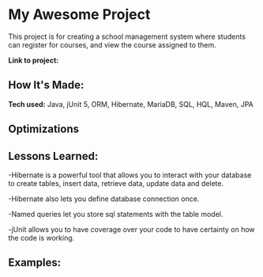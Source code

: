 # My Awesome Project
This project is for creating a school management system where students can register for courses, and view the course assigned to them.

**Link to project:**


## How It's Made:

**Tech used:** Java, jUnit 5, ORM, Hibernate, MariaDB, SQL, HQL, Maven, JPA 


## Optimizations


## Lessons Learned:

-Hibernate is a powerful tool that allows you to interact with your database to create tables, insert data, retrieve data, update data and delete.

-Hibernate also lets you define database connection once.

-Named queries let you store sql statements with the table model.

-jUnit allows you to have coverage over your code to have certainty on how the code is working.



## Examples:
